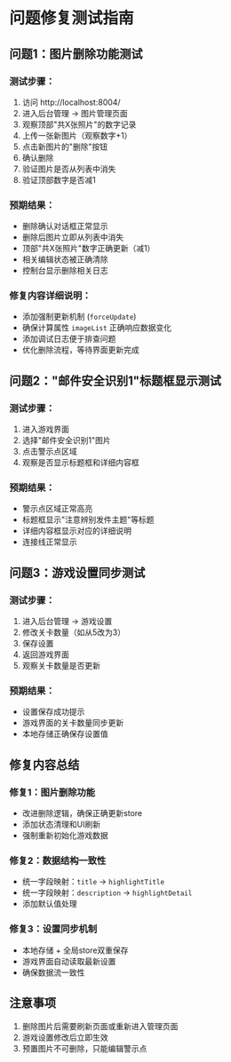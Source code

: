 # 问题修复测试指南

## 问题1：图片删除功能测试

### 测试步骤：
1. 访问 http://localhost:8004/ 
2. 进入后台管理 → 图片管理页面
3. 观察顶部"共X张照片"的数字记录
4. 上传一张新图片（观察数字+1）
5. 点击新图片的"删除"按钮
6. 确认删除
7. 验证图片是否从列表中消失
8. 验证顶部数字是否减1

### 预期结果：
- 删除确认对话框正常显示
- 删除后图片立即从列表中消失
- 顶部"共X张照片"数字正确更新（减1）
- 相关编辑状态被正确清除
- 控制台显示删除相关日志

### 修复内容详细说明：
- 添加强制更新机制 (`forceUpdate`)
- 确保计算属性 `imageList` 正确响应数据变化
- 添加调试日志便于排查问题
- 优化删除流程，等待界面更新完成

## 问题2："邮件安全识别1"标题框显示测试

### 测试步骤：
1. 进入游戏界面
2. 选择"邮件安全识别1"图片
3. 点击警示点区域
4. 观察是否显示标题框和详细内容框

### 预期结果：
- 警示点区域正常高亮
- 标题框显示"注意辨别发件主题"等标题
- 详细内容框显示对应的详细说明
- 连接线正常显示

## 问题3：游戏设置同步测试

### 测试步骤：
1. 进入后台管理 → 游戏设置
2. 修改关卡数量（如从5改为3）
3. 保存设置
4. 返回游戏界面
5. 观察关卡数量是否更新

### 预期结果：
- 设置保存成功提示
- 游戏界面的关卡数量同步更新
- 本地存储正确保存设置值

## 修复内容总结

### 修复1：图片删除功能
- 改进删除逻辑，确保正确更新store
- 添加状态清理和UI刷新
- 强制重新初始化游戏数据

### 修复2：数据结构一致性
- 统一字段映射：`title` → `highlightTitle`
- 统一字段映射：`description` → `highlightDetail`
- 添加默认值处理

### 修复3：设置同步机制
- 本地存储 + 全局store双重保存
- 游戏界面自动读取最新设置
- 确保数据流一致性

## 注意事项

1. 删除图片后需要刷新页面或重新进入管理页面
2. 游戏设置修改后立即生效
3. 预置图片不可删除，只能编辑警示点
